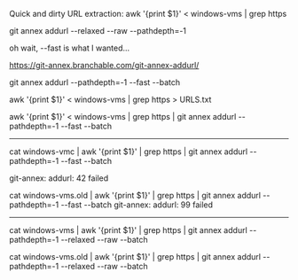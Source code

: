 Quick and dirty URL extraction:
awk '{print $1}' < windows-vms | grep https

git annex addurl --relaxed --raw --pathdepth=-1

oh wait, --fast is what I wanted...

https://git-annex.branchable.com/git-annex-addurl/

git annex addurl --pathdepth=-1 --fast --batch

awk '{print $1}' < windows-vms | grep https > URLS.txt

awk '{print $1}' < windows-vms | grep https | git annex addurl --pathdepth=-1 --fast --batch


---

cat windows-vmc | awk '{print $1}' | grep https | git annex addurl --pathdepth=-1 --fast --batch

git-annex: addurl: 42 failed

cat windows-vms.old | awk '{print $1}' | grep https | git annex addurl --pathdepth=-1 --fast --batch
git-annex: addurl: 99 failed

---

cat windows-vms | awk '{print $1}' | grep https | git annex addurl --pathdepth=-1 --relaxed --raw --batch

cat windows-vms.old | awk '{print $1}' | grep https | git annex addurl --pathdepth=-1 --relaxed --raw --batch

